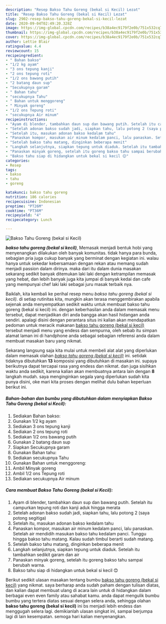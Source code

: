 ```yaml
---
description: "Resep Bakso Tahu Goreng (bekal si Kecil) Lezat"
title: "Resep Bakso Tahu Goreng (bekal si Kecil) Lezat"
slug: 2902-resep-bakso-tahu-goreng-bekal-si-kecil-lezat
date: 2020-09-04T02:49:20.328Z
image: https://img-global.cpcdn.com/recipes/b38a4ec9179f2e0b/751x532cq70/bakso-tahu-goreng-bekal-si-kecil-foto-resep-utama.jpg
thumbnail: https://img-global.cpcdn.com/recipes/b38a4ec9179f2e0b/751x532cq70/bakso-tahu-goreng-bekal-si-kecil-foto-resep-utama.jpg
cover: https://img-global.cpcdn.com/recipes/b38a4ec9179f2e0b/751x532cq70/bakso-tahu-goreng-bekal-si-kecil-foto-resep-utama.jpg
author: Lettie Blair
ratingvalue: 4.4
reviewcount: 15
recipeingredient:
- " Bahan bakso"
- "1/2 kg ayam"
- "3 ons tepung kanji"
- "2 ons tepung roti"
- "1/2 ons bawang putih"
- "2 batang daun sup"
- "Secukupnya garam"
- " Bahan tahu"
- "secukupnya Tahu"
- " Bahan untuk menggoreng"
- " Minyak goreng"
- "1/2 ons Tepung roti"
- "secukupnya Air minum"
recipeinstructions:
- "Ayam di blender, tambahkan daun sup dan bawang putih. Setelah itu campurkan tepung roti dan kanji aduk hingga merata"
- "Setelah adonan bakso sudah jadi, siapkan tahu, lalu potong 2 (saya potong segitiga)"
- "Setelah itu, masukan adonan bakso kedalam tahu"
- "Panaskan kompor, masukan air minum kedalam panci, lalu panaskan. Setelah air mendidih masukan bakso tahu kedalam panci. Tunggu hingga bakso tahu matang. Kalau sudah timbul berarti sudah matang."
- "Setelah bakso tahu matang, dinginkan beberapa menit"
- "Langkah selanjutnya, siapkan tepung untuk diaduk. Setelah itu tambahkan sedikit garam dan air"
- "Panaskan minyak goreng, setelah itu goreng bakso tahu sampai berubah warna."
- "Bakso tahu siap di hidangkan untuk bekal si kecil 😊"
categories:
- Resep
tags:
- bakso
- tahu
- goreng

katakunci: bakso tahu goreng 
nutrition: 186 calories
recipecuisine: Indonesian
preptime: "PT26M"
cooktime: "PT36M"
recipeyield: "4"
recipecategory: Lunch

---
```



![Bakso Tahu Goreng (bekal si Kecil)](https://img-global.cpcdn.com/recipes/b38a4ec9179f2e0b/751x532cq70/bakso-tahu-goreng-bekal-si-kecil-foto-resep-utama.jpg)

<b><i>bakso tahu goreng (bekal si kecil)</i></b>, Memasak menjadi bentuk hobi yang menyenangkan dilakukan oleh banyak komunitas. tidak hanya para bunda, sebagian pria juga cukup banyak yang berminat dengan kegiatan ini. walau hanya untuk sekedar kebersamaan dengan rekan atau memang sudah menjadi passion dalam dirinya. maka dari itu dalam dunia masakan sekarang sedikit banyak ditemukan laki laki dengan ketrampilan memasak yang hebat, dan lebih banyak juga kita jumpai di banyak kedai dan cafe yang mempunyai chef laki laki sebagai juru masak terbaik nya.



Baiklah, kita kembali ke perihal resep menu <i>bakso tahu goreng (bekal si kecil)</i>. di setiap rutinitas kita, mungkin akan terasa menggembirakan apabila sejenak anda menyempatkan sedikit waktu untuk membuat bakso tahu goreng (bekal si kecil) ini. dengan keberhasilan anda dalam memasak menu tersebut, dapat menjadikan diri anda bangga akan hasil hidangan anda sendiri. apalagi disini dengan perantara situs ini kalian akan mendapatkan pedoman untuk meracik makanan <u>bakso tahu goreng (bekal si kecil)</u> tersebut menjadi menu yang endess dan sempurna, oleh sebab itu simpan alamat laman ini di handphone anda sebagai sebagian referensi anda dalam membuat masakan baru yang nikmat.


Sekarang langsung saja kita mulai untuk membeli alat alat yang diperlukan dalam memasak olahan <u><i>bakso tahu goreng (bekal si kecil)</i></u> ini. setidak tidaknya dibutuhkan <b>13</b> komposisi yang dibutuhkan di masakan ini. supaya berikutnya dapat tercapai rasa yang endess dan nikmat. dan juga sisihkan waktu anda sedikit, karena kalian akan membuatnya antara lain dengan <b>8</b> langkah mudah. saya menginginkan segala yang diperlukan sudah kita punya disini, oke mari kita proses dengan melihat dulu bahan keperluan berikut ini.

<!--inarticleads1-->

##### Bahan-bahan dan bumbu yang dibutuhkan dalam menyiapkan Bakso Tahu Goreng (bekal si Kecil):

1. Sediakan  Bahan bakso:
1. Gunakan 1/2 kg ayam
1. Sediakan 3 ons tepung kanji
1. Sediakan 2 ons tepung roti
1. Sediakan 1/2 ons bawang putih
1. Gunakan 2 batang daun sup
1. Siapkan Secukupnya garam
1. Gunakan  Bahan tahu:
1. Sediakan secukupnya Tahu
1. Gunakan  Bahan untuk menggoreng:
1. Ambil  Minyak goreng
1. Ambil 1/2 ons Tepung roti
1. Sediakan secukupnya Air minum




<!--inarticleads2-->

##### Cara membuat Bakso Tahu Goreng (bekal si Kecil):

1. Ayam di blender, tambahkan daun sup dan bawang putih. Setelah itu campurkan tepung roti dan kanji aduk hingga merata
1. Setelah adonan bakso sudah jadi, siapkan tahu, lalu potong 2 (saya potong segitiga)
1. Setelah itu, masukan adonan bakso kedalam tahu
1. Panaskan kompor, masukan air minum kedalam panci, lalu panaskan. Setelah air mendidih masukan bakso tahu kedalam panci. Tunggu hingga bakso tahu matang. Kalau sudah timbul berarti sudah matang.
1. Setelah bakso tahu matang, dinginkan beberapa menit
1. Langkah selanjutnya, siapkan tepung untuk diaduk. Setelah itu tambahkan sedikit garam dan air
1. Panaskan minyak goreng, setelah itu goreng bakso tahu sampai berubah warna.
1. Bakso tahu siap di hidangkan untuk bekal si kecil 😊




Berikut sedikit ulasan masakan tentang bumbu <u>bakso tahu goreng (bekal si kecil)</u> yang nikmat. saya berharap anda sudah paham dengan tulisan diatas, dan kalian dapat membuat ulang di acara lain untuk di hidangkan dalam berbagai even even family atau sahabat kamu. anda dapat mengulik bumbu bumbu yang tertera diatas sesuai dengan selera anda, sehingga olahan <b>bakso tahu goreng (bekal si kecil)</b> ini bs menjadi lebih endess dan menggugah selera lagi. demikianlah ulasan singkat ini, sampai berjumpa lagi di lain kesempatan. semoga hari kalian menyenangkan.
